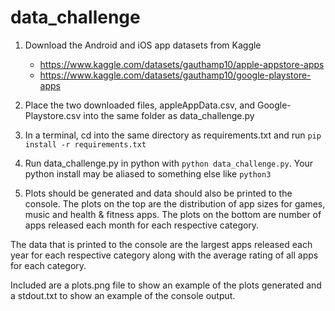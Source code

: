 # data_challenge

1. Download the Android and iOS app datasets from Kaggle
    - https://www.kaggle.com/datasets/gauthamp10/apple-appstore-apps
    - https://www.kaggle.com/datasets/gauthamp10/google-playstore-apps

2. Place the two downloaded files, appleAppData.csv, and Google-Playstore.csv into the same folder as data_challenge.py

3. In a terminal, cd into the same directory as requirements.txt and run `pip install -r requirements.txt`

4. Run data_challenge.py in python with `python data_challenge.py`. Your python install may be aliased to something else like `python3`

5. Plots should be generated and data should also be printed to the console. The plots on the top are the distribution of app sizes for games, music and health & fitness apps. The plots on the bottom are number of apps released each month for each respective category.

The data that is printed to the console are the largest apps released each year for each respective category along with the average rating of all apps for each category.

Included are a plots.png file to show an example of the plots generated and a stdout.txt to show an example of the console output.
